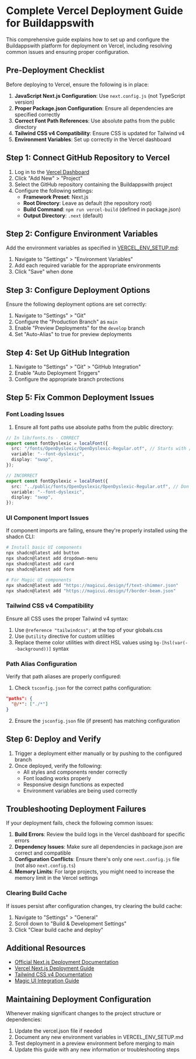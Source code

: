 # Complete Vercel Deployment Guide for Buildappswith

This comprehensive guide explains how to set up and configure the Buildappswith platform for deployment on Vercel, including resolving common issues and ensuring proper configuration.

## Pre-Deployment Checklist

Before deploying to Vercel, ensure the following is in place:

1. **JavaScript Next.js Configuration**: Use `next.config.js` (not TypeScript version)
2. **Proper Package.json Configuration**: Ensure all dependencies are specified correctly
3. **Correct Font Path References**: Use absolute paths from the public directory
4. **Tailwind CSS v4 Compatibility**: Ensure CSS is updated for Tailwind v4
5. **Environment Variables**: Set up correctly in the Vercel dashboard

## Step 1: Connect GitHub Repository to Vercel

1. Log in to the [Vercel Dashboard](https://vercel.com)
2. Click "Add New" > "Project"
3. Select the GitHub repository containing the Buildappswith project
4. Configure the following settings:
   - **Framework Preset**: Next.js
   - **Root Directory**: Leave as default (the repository root)
   - **Build Command**: `npm run vercel-build` (defined in package.json)
   - **Output Directory**: `.next` (default)

## Step 2: Configure Environment Variables

Add the environment variables as specified in [VERCEL_ENV_SETUP.md](./VERCEL_ENV_SETUP.md):

1. Navigate to "Settings" > "Environment Variables"
2. Add each required variable for the appropriate environments
3. Click "Save" when done

## Step 3: Configure Deployment Options

Ensure the following deployment options are set correctly:

1. Navigate to "Settings" > "Git"
2. Configure the "Production Branch" as `main`
3. Enable "Preview Deployments" for the `develop` branch
4. Set "Auto-Alias" to true for preview deployments

## Step 4: Set Up GitHub Integration

1. Navigate to "Settings" > "Git" > "GitHub Integration"
2. Enable "Auto Deployment Triggers"
3. Configure the appropriate branch protections

## Step 5: Fix Common Deployment Issues

### Font Loading Issues

1. Ensure all font paths use absolute paths from the public directory:

```typescript
// In lib/fonts.ts - CORRECT
export const fontDyslexic = localFont({
  src: "/fonts/OpenDyslexic/OpenDyslexic-Regular.otf", // Starts with /
  variable: "--font-dyslexic",
  display: "swap",
});

// INCORRECT
export const fontDyslexic = localFont({
  src: "../public/fonts/OpenDyslexic/OpenDyslexic-Regular.otf", // Don't use ../public
  variable: "--font-dyslexic",
  display: "swap",
});
```

### UI Component Import Issues

If component imports are failing, ensure they're properly installed using the shadcn CLI:

```bash
# Install basic UI components
npx shadcn@latest add button
npx shadcn@latest add dropdown-menu
npx shadcn@latest add card
npx shadcn@latest add form

# For Magic UI components
npx shadcn@latest add "https://magicui.design/f/text-shimmer.json"
npx shadcn@latest add "https://magicui.design/f/border-beam.json"
```

### Tailwind CSS v4 Compatibility

Ensure all CSS uses the proper Tailwind v4 syntax:

1. Use `@reference "tailwindcss";` at the top of your globals.css
2. Use `@utility` directive for custom utilities
3. Replace theme color utilities with direct HSL values using `bg-[hsl(var(--background))]` syntax

### Path Alias Configuration

Verify that path aliases are properly configured:

1. Check `tsconfig.json` for the correct paths configuration:
```json
"paths": {
  "@/*": ["./*"]
}
```

2. Ensure the `jsconfig.json` file (if present) has matching configuration

## Step 6: Deploy and Verify

1. Trigger a deployment either manually or by pushing to the configured branch
2. Once deployed, verify the following:
   - All styles and components render correctly
   - Font loading works properly
   - Responsive design functions as expected
   - Environment variables are being used correctly

## Troubleshooting Deployment Failures

If your deployment fails, check the following common issues:

1. **Build Errors**: Review the build logs in the Vercel dashboard for specific errors
2. **Dependency Issues**: Make sure all dependencies in package.json are correct and compatible
3. **Configuration Conflicts**: Ensure there's only one `next.config.js` file (not also `next.config.ts`)
4. **Memory Limits**: For large projects, you might need to increase the memory limit in the Vercel settings

### Clearing Build Cache

If issues persist after configuration changes, try clearing the build cache:

1. Navigate to "Settings" > "General"
2. Scroll down to "Build & Development Settings" 
3. Click "Clear build cache and deploy"

## Additional Resources

- [Official Next.js Deployment Documentation](https://nextjs.org/docs/deployment)
- [Vercel Next.js Deployment Guide](https://vercel.com/docs/frameworks/nextjs)
- [Tailwind CSS v4 Documentation](https://tailwindcss.com/blog/tailwindcss-v4)
- [Magic UI Integration Guide](https://magicui.design/docs/installation/manual)

## Maintaining Deployment Configuration

Whenever making significant changes to the project structure or dependencies:

1. Update the vercel.json file if needed
2. Document any new environment variables in VERCEL_ENV_SETUP.md
3. Test deployment in a preview environment before merging to main
4. Update this guide with any new information or troubleshooting steps
